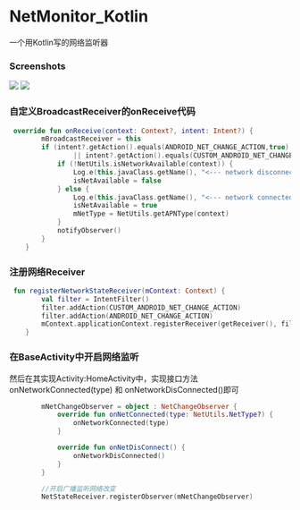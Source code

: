 # NetMonitor_Kotlin
一个用Kotlin写的网络监听器</br> 

### Screenshots</br> 
![](https://github.com/zongkaili/NetMonitor_kotlin/blob/master/screenshot/no_net.jpg?raw=true)
![](https://github.com/zongkaili/NetMonitor_kotlin/blob/master/screenshot/has_net.jpg?raw=true)


### 自定义BroadcastReceiver的onReceive代码 </br> 
```kotlin
 override fun onReceive(context: Context?, intent: Intent?) {
        mBroadcastReceiver = this
        if (intent?.getAction().equals(ANDROID_NET_CHANGE_ACTION,true)
                || intent?.getAction().equals(CUSTOM_ANDROID_NET_CHANGE_ACTION,true)) {
            if (!NetUtils.isNetworkAvailable(context)) {
                Log.e(this.javaClass.getName(), "<--- network disconnected --->");
                isNetAvailable = false
            } else {
                Log.e(this.javaClass.getName(), "<--- network connected --->");
                isNetAvailable = true
                mNetType = NetUtils.getAPNType(context)
            }
            notifyObserver()
        }
    }
```
### 注册网络Receiver</br> 
```kotlin
 fun registerNetworkStateReceiver(mContext: Context) {
        val filter = IntentFilter()
        filter.addAction(CUSTOM_ANDROID_NET_CHANGE_ACTION)
        filter.addAction(ANDROID_NET_CHANGE_ACTION)
        mContext.applicationContext.registerReceiver(getReceiver(), filter)
    }
```

### 在BaseActivity中开启网络监听</br>   
然后在其实现Activity:HomeActivity中，实现接口方法onNetworkConnected(type) 和 onNetworkDisConnected()即可</br>
```kotlin
        mNetChangeObserver = object : NetChangeObserver {
            override fun onNetConnected(type: NetUtils.NetType?) {
                onNetworkConnected(type)
            }

            override fun onNetDisConnect() {
                onNetworkDisConnected()
            }
        }

        //开启广播监听网络改变
        NetStateReceiver.registerObserver(mNetChangeObserver)
```

